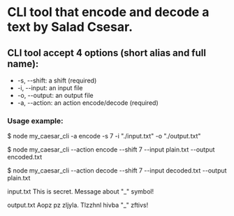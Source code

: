 # CLI tool that encode and decode a text by Salad Csesar.

## CLI tool accept 4 options (short alias and full name):
* -s, --shift: a shift (required)
* -i, --input: an input file
* -o, --output: an output file
* -a, --action: an action encode/decode (required)


### Usage example:

$ node my_caesar_cli -a encode -s 7 -i "./input.txt" -o "./output.txt"

$ node my_caesar_cli --action encode --shift 7 --input plain.txt --output encoded.txt

$ node my_caesar_cli --action decode --shift 7 --input decoded.txt --output plain.txt

input.txt This is secret. Message about "_" symbol!

output.txt Aopz pz zljyla. Tlzzhnl hivba "_" zftivs!
